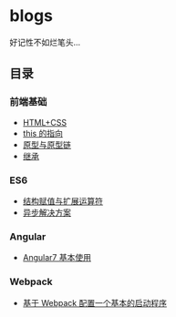 # blogs

好记性不如烂笔头...

## 目录

### 前端基础

* [HTML+CSS](https://github.com/Hongcheng1997/blog/issues/4)
* [this 的指向](https://github.com/Hongcheng1997/blog/issues/12)
* [原型与原型链](https://github.com/Hongcheng1997/blog/issues/13)
* [继承](https://github.com/Hongcheng1997/blog/issues/14)
<!-- * [手写函数](https://github.com/Hongcheng1997/blog/issues/11) -->
<!-- * [Javascript](https://github.com/Hongcheng1997/blog/issues/2) -->
<!-- * [DOM 相关 API](https://github.com/Hongcheng1997/blog/issues/10) -->

### ES6

* [结构赋值与扩展运算符](https://github.com/Hongcheng1997/blog/issues/8)
* [异步解决方案](https://github.com/Hongcheng1997/blog/issues/9)

<!-- ### Vue

* [Vue 基本使用](https://github.com/Hongcheng1997/blog/issues/5) -->
<!-- * [Vuex 源码学习](https://github.com/Hongcheng1997/blog/issues/6) -->
<!-- * [Vue-Router 源码学习](https://github.com/Hongcheng1997/blog/issues/7) -->

### Angular

* [Angular7 基本使用](https://github.com/Hongcheng1997/blog/issues/1)
<!-- 
### React

* [React 基本使用](https://github.com/Hongcheng1997/blog/issues/3) -->

### Webpack

* [基于 Webpack 配置一个基本的启动程序](https://github.com/Hongcheng1997/blog/issues/15)
